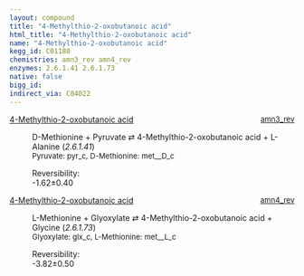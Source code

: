 ```yaml
---
layout: compound
title: "4-Methylthio-2-oxobutanoic acid"
html_title: "4-Methylthio-2-oxobutanoic acid"
name: "4-Methylthio-2-oxobutanoic acid"
kegg_id: C01180
chemistries: amn3_rev amn4_rev
enzymes: 2.6.1.41 2.6.1.73
native: false
bigg_id:
indirect_via: C04022
---
```

<dl><dt class="rs-product"><a class="link-dark" data-bs-html="true" data-bs-title="KEGG: C01180" data-bs-toggle="tooltip" href="{{ site.url }}{{ site.baseurl }}/compounds/C01180">4-Methylthio-2-oxobutanoic acid</a><span style="float: right; max-width: 40%"><a class="link-dark opacity-50" href="{{ site.url }}{{ site.baseurl }}/chemistries/amn3_rev" style="font-size: small; word-wrap: anywhere;">amn3_rev</a></span></dt><dd><p>D-Methionine + Pyruvate ⇄ 4-Methylthio-2-oxobutanoic acid + L-Alanine (<i>2.6.1.41</i>)<br/><span style="font-size: small;"><span data-bs-html="true" data-bs-title="KEGG: C00022" data-bs-toggle="tooltip">Pyruvate</span>: pyr_c, <span data-bs-html="true" data-bs-title="KEGG: C00855" data-bs-toggle="tooltip">D-Methionine</span>: met__D_c</span><br/><div class="reversibility_info">Reversibility: <div class="progress" style="flex-direction: row-reverse;"><div aria-valuemax="10" aria-valuemin="0" aria-valuenow="-1.6192977938983257" class="progress-bar bg-success" role="progressbar" style="width: 16.19%"></div><div aria-valuemax="10" aria-valuemin="0" aria-valuenow="-1.6192977938983257" class="progress-bar bg-warning" role="progressbar" style="width: 3.95%"></div></div><span>-1.62±0.40</span><div class="progress"><div aria-valuemax="10" aria-valuemin="0" aria-valuenow="-1.6192977938983257" class="progress-bar bg-danger" role="progressbar" style="width: 0%"></div></div></div></p><dl></dl></dd></dl><dl><dt class="rs-product"><a class="link-dark" data-bs-html="true" data-bs-title="KEGG: C01180" data-bs-toggle="tooltip" href="{{ site.url }}{{ site.baseurl }}/compounds/C01180">4-Methylthio-2-oxobutanoic acid</a><span style="float: right; max-width: 40%"><a class="link-dark opacity-50" href="{{ site.url }}{{ site.baseurl }}/chemistries/amn4_rev" style="font-size: small; word-wrap: anywhere;">amn4_rev</a></span></dt><dd><p>L-Methionine + Glyoxylate ⇄ 4-Methylthio-2-oxobutanoic acid + Glycine (<i>2.6.1.73</i>)<br/><span style="font-size: small;"><span data-bs-html="true" data-bs-title="KEGG: C00048" data-bs-toggle="tooltip">Glyoxylate</span>: glx_c, <span data-bs-html="true" data-bs-title="KEGG: C00073" data-bs-toggle="tooltip">L-Methionine</span>: met__L_c</span><br/><div class="reversibility_info">Reversibility: <div class="progress" style="flex-direction: row-reverse;"><div aria-valuemax="10" aria-valuemin="0" aria-valuenow="-3.8233167545229554" class="progress-bar bg-success" role="progressbar" style="width: 38.23%"></div><div aria-valuemax="10" aria-valuemin="0" aria-valuenow="-3.8233167545229554" class="progress-bar bg-warning" role="progressbar" style="width: 5.02%"></div></div><span>-3.82±0.50</span><div class="progress"><div aria-valuemax="10" aria-valuemin="0" aria-valuenow="-3.8233167545229554" class="progress-bar bg-danger" role="progressbar" style="width: 0%"></div></div></div></p><dl></dl></dd></dl>